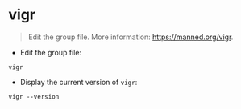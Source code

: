 # vigr

> Edit the group file.
> More information: <https://manned.org/vigr>.

- Edit the group file:

`vigr`

- Display the current version of `vigr`:

`vigr --version`

